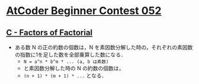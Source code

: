 # [AtCoder Beginner Contest 052](https://atcoder.jp/contests/abc052)

## [C - Factors of Factorial](https://atcoder.jp/contests/abc052/tasks/arc067_a)
- ある数 N の正の約数の個数は，N を素因数分解した時の，それぞれの素因数の指数に1を足した数を全部乗算した数になる．
	- `N = a^n * b^m * ... (a, b は素数)`
	- と素因数分解した時の N の約数の個数は，
	- `(n + 1) * (m + 1) * ...` となる．
